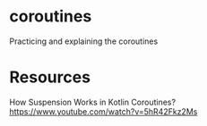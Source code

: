 # coroutines
Practicing and explaining the coroutines



# Resources
How Suspension Works in Kotlin Coroutines?
https://www.youtube.com/watch?v=5hR42Fkz2Ms

